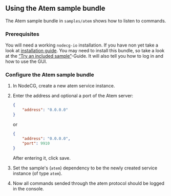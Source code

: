 ## Using the Atem sample bundle

The Atem sample bundle in `samples/atem` shows how to listen to commands.

### Prerequisites

You will need a working `nodecg-io` installation. If you have non yet take a
look at [installation guide](../getting_started/install.md). You may need to
install this bundle, so take a look at the
[“Try an included sample”](../getting_started/try_example_bundle.md)-Guide. It
will also tell you how to log in and how to use the GUI.


### Configure the Atem sample bundle

1. In NodeCG, create a new atem service instance.
2. Enter the address and optional a port of the Atem server:

    ```json
    {
        "address": "0.0.0.0"
    }
    ```

    or

    ```json
    {
        "address": "0.0.0.0",
        "port": 9910
    }
    ```

    After entering it, click save.

3. Set the sample's (`atem`) dependency to be the newly created
   service instance (of type `atem`).
4. Now all commands sended through the atem protocol should be logged in the console.
